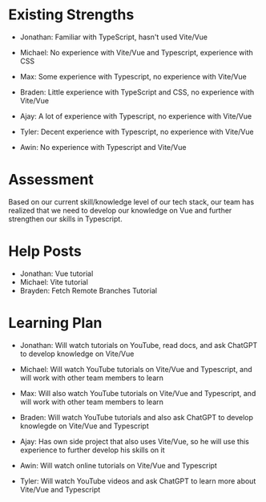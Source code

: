 # Existing Strengths

- Jonathan: Familiar with TypeScript, hasn't used Vite/Vue

- Michael: No experience with Vite/Vue and Typescript, experience with CSS

- Max: Some experience with Typescript, no experience with Vite/Vue

- Braden: Little experience with TypeScript and CSS, no experience with Vite/Vue

- Ajay: A lot of experience with Typescript, no experience with Vite/Vue

- Tyler: Decent experience with Typescript, no experience with Vite/Vue

- Awin: No experience with Typescript and Vite/Vue

# Assessment
Based on our current skill/knowledge level of our tech stack, our team has realized that we need to develop our knowledge on Vue and further strengthen our skills in Typescript.

# Help Posts
- Jonathan: Vue tutorial
- Michael: Vite tutorial
- Brayden: Fetch Remote Branches Tutorial


# Learning Plan

- Jonathan: Will watch tutorials on YouTube, read docs, and ask ChatGPT to develop knowledge on Vite/Vue

- Michael: Will watch YouTube tutorials on Vite/Vue and Typescript, and will work with other team members to learn

- Max: Will also watch YouTube tutorials on Vite/Vue and Typescript, and will work with other team members to learn

- Braden: Will watch YouTube tutorials and also ask ChatGPT to develop knowlegde on Vite/Vue and Typescript

- Ajay: Has own side project that also uses Vite/Vue, so he will use this experience to further develop his skills on it

- Awin: Will watch online tutorials on Vite/Vue and Typescript

- Tyler: Will watch YouTube videos and ask ChatGPT to learn more about Vite/Vue and Typescript
